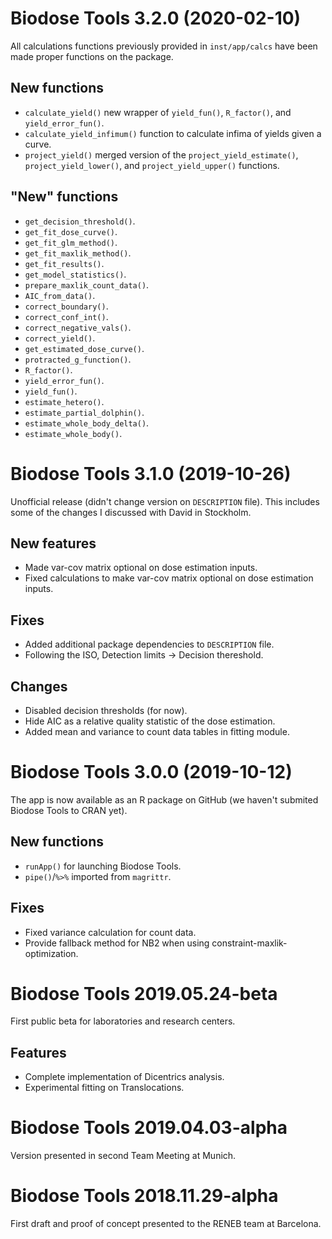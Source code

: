 # Biodose Tools 3.2.0 (2020-02-10)

All calculations functions previously provided in `inst/app/calcs` have been made proper functions on the package.

## New functions

* `calculate_yield()` new wrapper of `yield_fun()`, `R_factor()`, and `yield_error_fun()`.
* `calculate_yield_infimum()` function to calculate infima of yields given a curve.
* `project_yield()` merged version of the `project_yield_estimate()`, `project_yield_lower()`, and `project_yield_upper()` functions.

## "New" functions

* `get_decision_threshold()`.
* `get_fit_dose_curve()`.
* `get_fit_glm_method()`.
* `get_fit_maxlik_method()`.
* `get_fit_results()`.
* `get_model_statistics()`.
* `prepare_maxlik_count_data()`.
* `AIC_from_data()`.
* `correct_boundary()`.
* `correct_conf_int()`.
* `correct_negative_vals()`.
* `correct_yield()`.
* `get_estimated_dose_curve()`.
* `protracted_g_function()`.
* `R_factor()`.
* `yield_error_fun()`.
* `yield_fun()`.
* `estimate_hetero()`.
* `estimate_partial_dolphin()`.
* `estimate_whole_body_delta()`.
* `estimate_whole_body()`.

# Biodose Tools 3.1.0 (2019-10-26)

Unofficial release (didn't change version on `DESCRIPTION` file). This includes some of the changes I discussed with David in Stockholm.

## New features

* Made var-cov matrix optional on dose estimation inputs.
* Fixed calculations to make var-cov matrix optional on dose estimation inputs.

## Fixes

* Added additional package dependencies to `DESCRIPTION` file.
* Following the ISO, Detection limits -> Decision thereshold.

## Changes

* Disabled decision thresholds (for now).
* Hide AIC as a relative quality statistic of the dose estimation.
* Added mean and variance to count data tables in fitting module.

# Biodose Tools 3.0.0 (2019-10-12)

The app is now available as an R package on GitHub (we haven't submited Biodose Tools to CRAN yet).

## New functions

* `runApp()` for launching Biodose Tools.
* `pipe()`/`%>%` imported from `magrittr`.

## Fixes

* Fixed variance calculation for count data.
* Provide fallback method for NB2 when using constraint-maxlik-optimization.

# Biodose Tools 2019.05.24-beta

First public beta for laboratories and research centers.

## Features

* Complete implementation of Dicentrics analysis.
* Experimental fitting on Translocations.

# Biodose Tools 2019.04.03-alpha

Version presented in second Team Meeting at Munich.

# Biodose Tools 2018.11.29-alpha

First draft and proof of concept presented to the RENEB team at Barcelona.
